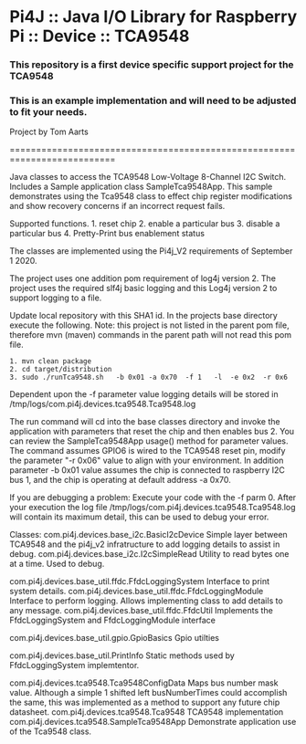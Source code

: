 Pi4J :: Java I/O Library for Raspberry Pi :: Device :: TCA9548
==========================================================================

### This repository is a first device specific support project for the TCA9548

### This is an example implementation and will need to be adjusted to fit your needs.

Project by Tom Aarts

==========================================================================
            
Java classes to access the TCA9548 Low-Voltage 8-Channel I2C Switch.  Includes
a Sample application class SampleTca9548App. This sample demonstrates using
the Tca9548 class to effect chip register modifications and show recovery
concerns if an incorrect request fails.

Supported functions.
    1. reset chip
    2. enable a particular bus
    3. disable a particular bus
    4. Pretty-Print bus enablement status

The classes are implemented using the Pi4j_V2 requirements of September 1 2020.

The project uses one addition pom requirement of log4j version 2. The project
uses the required slf4j basic logging and this Log4j version 2 to support
logging to a file.

Update local repository with this SHA1 id.
In the projects base directory execute the following. Note: this project is not
listed in the parent pom file, therefore mvn (maven) commands in the parent
path will not read this pom file.

    1. mvn clean package
    2. cd target/distribution
    3. sudo ./runTca9548.sh   -b 0x01 -a 0x70  -f 1   -l  -e 0x2  -r 0x6

    
Dependent upon the -f parameter value logging details will be stored in
/tmp/logs/com.pi4j.devices.tca9548.Tca9548.log

The run command will cd into the base classes directory and invoke the
application with parameters that reset the chip and then enables bus 2.
   You can review the SampleTca9548App usage() method for parameter values.
 The command assumes GPIO6 is wired to the TCA9548 reset pin, modify the
 parameter "-r 0x06" value to align with your environment.  In addition
 parameter -b 0x01 value assumes the chip is connected to raspberry I2C bus 1,
 and the chip is operating at default address -a 0x70.

If you are debugging a problem:  Execute your code with the -f parm 0. After
your execution the log file /tmp/logs/com.pi4j.devices.tca9548.Tca9548.log
will contain its maximum detail, this can be used to debug your error.

Classes:
com.pi4j.devices.base_i2c.BasicI2cDevice  Simple layer between TCA9548 and the
 pi4j_v2 infratructure to add logging details to assist in debug.
com.pi4j.devices.base_i2c.I2cSimpleRead  Utility to read bytes one at a time.
Used to debug.

com.pi4j.devices.base_util.ffdc.FfdcLoggingSystem Interface to print system details.
com.pi4j.devices.base_util.ffdc.FfdcLoggingModule Interface to perform logging.
Allows implementing class to add details to any message.
com.pi4j.devices.base_util.ffdc.FfdcUtil   Implements the FfdcLoggingSystem and
FfdcLoggingModule interface

com.pi4j.devices.base_util.gpio.GpioBasics  Gpio utilties

com.pi4j.devices.base_util.PrintInfo  Static methods used by FfdcLoggingSystem
implemtentor.

com.pi4j.devices.tca9548.Tca9548ConfigData Maps bus number mask value. Although
 a simple 1 shifted left busNumberTimes could accomplish the same, this was
 implemented as a method to support any future chip datasheet.
com.pi4j.devices.tca9548.Tca9548 TCA9548 implementation
com.pi4j.devices.tca9548.SampleTca9548App  Demonstrate application use of the
Tca9548 class.



